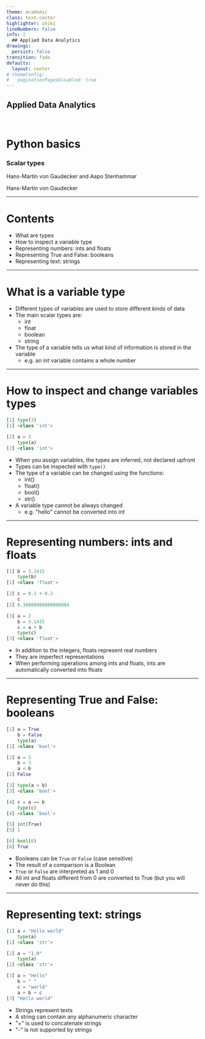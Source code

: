 ```yaml
---
theme: academic
class: text-center
highlighter: shiki
lineNumbers: false
info: |
  ## Applied Data Analytics
drawings:
  persist: false
transition: fade
defaults:
  layout: center
# themeConfig:
#   paginationPagesDisabled: true
---
```


## Applied Data Analytics

<br>

# Python basics

### Scalar types

Hans-Martin von Gaudecker and Aapo Stenhammar


Hans-Martin von Gaudecker

---

# Contents

- What are types
- How to inspect a variable type
- Representing numbers: ints and floats
- Representing True and False: booleans
- Representing text: strings

---
# What is a variable type

- Different types of variables are used to store different kinds of data
- The main scalar types are:
  - int
  - float
  - boolean
  - string
- The type of a variable tells us what kind of information is stored in the variable
  - e.g. an int variable contains a whole number

---
# How to inspect and change variables types

<div class="flex gap-12">
<div>

```python
[1] type(3)
[1] <class 'int'>

[2] a = 3
    type(a)
[2] <class 'int'>
```


</div>
<div>

- When you assign variables, the types are inferred, not declared upfront
- Types can be inspected with `type()`
- The type of a variable can be changed using the functions:
  - int()
  - float()
  - bool()
  - str()
- A variable type cannot be always changed
  - e.g. "hello" cannot be converted into int

</div>
</div>

---

# Representing numbers: ints and floats

<div class="flex gap-12">
<div>

```python
[1] b = 3.1415
    type(b)
[1] <class 'float'>

[2] c = 0.1 + 0.2
    c
[2] 0.30000000000000004

[3] a = 2
    b = 3.1415
    c = a + b
    type(c)
[3] <class 'float'>
```


</div>
<div>

- In addition to the integers, floats represent real numbers
- They are imperfect representations
- When performing operations among ints and floats,
  ints are automatically converted into floats

</div>
</div>

---

# Representing True and False: booleans

<div class="flex gap-8">
<div>

```python
[1] a = True
    b = False
    type(a)
[1] <class 'bool'>

[2] a = 3
    b = 3
    a < b
[2] False

[3] type(a < b)
[3] <class 'bool'>

[4] c = a == b
    type(c)
[4] <class 'bool'>

[5] int(True)
[5] 1

[6] bool(6)
[6] True
```

</div>
<div>

- Booleans can be `True` or `False` (case sensitive)
- The result of a comparison is a Boolean
- `True` or `False` are interpreted as 1 and 0
- All int and floats different from 0 are converted to True (but you will never do this)

</div>
</div>

---

# Representing text: strings

<div class="flex gap-8">
<div>

```python
[1] a = "Hello world"
    type(a)
[1] <class 'str'>

[2] a = "1.0"
    type(a)
[2] <class 'str'>

[3] a = "Hello"
    b = " "
    c = "world"
    a + b + c
[3] "Hello world"
```

</div>
<div>

- Strings represent texts
- A string can contain any alphanumeric character
- "+" is used to concatenate strings
- "-" is not supported by strings

</div>
</div>
